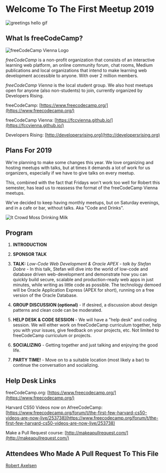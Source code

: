 # Welcome To The First Meetup 2019

![greetings hello gif](https://media.giphy.com/media/3o6ZtpxSZbQRRnwCKQ/giphy.gif "Greetings Hello")

## What Is freeCodeCamp?

![freeCodeCamp Vienna Logo](https://github.com/FCCVienna/FCCVienna/raw/master/graphics/Logo1_green.png "Logo of freeCodeCamp Vienna")

*freeCodeCamp* is a non-profit organization that consists of an interactive learning web platform, an online community forum, chat rooms, Medium publications and local organizations that intend to make learning web development accessible to anyone. With over 2 million members.

*freeCodeCamp Vienna* is the local student group. We also host meetups open for anyone (also non-students) to join, currently organized by Developers Rising.

freeCodeCamp: [https://www.freecodecamp.org/](https://www.freecodecamp.org/)

freeCodeCamp Vienna: [https://fccvienna.github.io/](https://fccvienna.github.io/)

Developers Rising: [http://developersrising.org](http://developersrising.org)

## Plans For 2019

We're planning to make some changes this year. We love organizing and hosting meetups with talks, but at times it demands a lot of work for us organizers, especially if we have to give talks on every meetup.

This, combined with the fact that Fridays won't work too well for Robert this semester, has lead us to reassess the format of the freeCodeCamp Vienna meetups.

We've decided to keep having monthly meetups, but on Saturday evenings, and in a cafe or bar, without talks. Aka "Code and Drinks".

![It Crowd Moss Drinking Milk](https://media.giphy.com/media/2b9lhank4gPC0/giphy.gif "Drink Milk And Kick Ass!")

## Program

1. **INTRODUCTION**

1. **SPONSOR TALK**

1. **TALK:** *_Low-Code Web Development & Oracle APEX - talk by Stefan Dobre_* - In this talk, Stefan will dive into the world of low-code and database driven web-development and demonstrate how you can quickly build secure, scalable and production-ready web apps in just minutes, while writing as little code as possible. The technology demoed will be Oracle Application Express (APEX for short), running on a free version of the Oracle Database.

1. **GROUP DISCUSSION (optional)** - If desired, a discussion about design patterns and clean code can be moderated.

1. **HELP DESK & CODE SESSION** - We will have a "help desk" and coding session. We will either work on freeCodeCamp curriculum together, help you with your issues, give feedback on your projects, etc. Not limited to freeCodeCamp curriculum or projects.

1. **SOCIALIZING** - Getting together and just talking and enjoying the good life.

1. **PARTY TIME!** - Move on to a suitable location (most likely a bar) to continue the conversation and socializing.

## Help Desk Links

freeCodeCamp.org: [https://www.freecodecamp.org/](https://www.freecodecamp.org/)

Harvard CS50 Videos now on AfreeCodeCamp: [https://www.freecodecamp.org/forum/t/the-first-few-harvard-cs50-videos-are-now-live/253738](https://www.freecodecamp.org/forum/t/the-first-few-harvard-cs50-videos-are-now-live/253738)

Make a Pull Request course: [http://makeapullrequest.com/](http://makeapullrequest.com/)

## Attendees Who Made A Pull Request To This File

[Robert Axelsen](https://twitter.com/robaxelsen)
